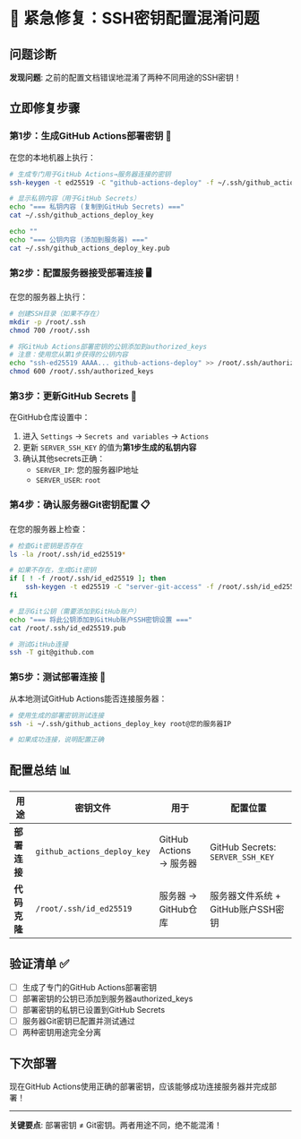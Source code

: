 # 🚨 紧急修复：SSH密钥配置混淆问题

## 问题诊断
**发现问题**: 之前的配置文档错误地混淆了两种不同用途的SSH密钥！

## 立即修复步骤

### 第1步：生成GitHub Actions部署密钥 🔑

在您的本地机器上执行：
```bash
# 生成专门用于GitHub Actions→服务器连接的密钥
ssh-keygen -t ed25519 -C "github-actions-deploy" -f ~/.ssh/github_actions_deploy_key

# 显示私钥内容（用于GitHub Secrets）
echo "=== 私钥内容 (复制到GitHub Secrets) ==="
cat ~/.ssh/github_actions_deploy_key

echo ""
echo "=== 公钥内容 (添加到服务器) ==="
cat ~/.ssh/github_actions_deploy_key.pub
```

### 第2步：配置服务器接受部署连接 🖥️

在您的服务器上执行：
```bash
# 创建SSH目录（如果不存在）
mkdir -p /root/.ssh
chmod 700 /root/.ssh

# 将GitHub Actions部署密钥的公钥添加到authorized_keys
# 注意：使用您从第1步获得的公钥内容
echo "ssh-ed25519 AAAA... github-actions-deploy" >> /root/.ssh/authorized_keys
chmod 600 /root/.ssh/authorized_keys
```

### 第3步：更新GitHub Secrets 🔧

在GitHub仓库设置中：
1. 进入 `Settings` → `Secrets and variables` → `Actions`
2. 更新 `SERVER_SSH_KEY` 的值为**第1步生成的私钥内容**
3. 确认其他secrets正确：
   - `SERVER_IP`: 您的服务器IP地址
   - `SERVER_USER`: `root`

### 第4步：确认服务器Git密钥配置 📋

在您的服务器上检查：
```bash
# 检查Git密钥是否存在
ls -la /root/.ssh/id_ed25519*

# 如果不存在，生成Git密钥
if [ ! -f /root/.ssh/id_ed25519 ]; then
    ssh-keygen -t ed25519 -C "server-git-access" -f /root/.ssh/id_ed25519
fi

# 显示Git公钥（需要添加到GitHub账户）
echo "=== 将此公钥添加到GitHub账户SSH密钥设置 ==="
cat /root/.ssh/id_ed25519.pub

# 测试GitHub连接
ssh -T git@github.com
```

### 第5步：测试部署连接 🧪

从本地测试GitHub Actions能否连接服务器：
```bash
# 使用生成的部署密钥测试连接
ssh -i ~/.ssh/github_actions_deploy_key root@您的服务器IP

# 如果成功连接，说明配置正确
```

## 配置总结 📊

| 用途 | 密钥文件 | 用于 | 配置位置 |
|------|----------|------|----------|
| **部署连接** | `github_actions_deploy_key` | GitHub Actions → 服务器 | GitHub Secrets: `SERVER_SSH_KEY` |
| **代码克隆** | `/root/.ssh/id_ed25519` | 服务器 → GitHub仓库 | 服务器文件系统 + GitHub账户SSH密钥 |

## 验证清单 ✅

- [ ] 生成了专门的GitHub Actions部署密钥
- [ ] 部署密钥的公钥已添加到服务器authorized_keys  
- [ ] 部署密钥的私钥已设置到GitHub Secrets
- [ ] 服务器Git密钥已配置并测试通过
- [ ] 两种密钥用途完全分离

## 下次部署
现在GitHub Actions使用正确的部署密钥，应该能够成功连接服务器并完成部署！

---
**关键要点**: 部署密钥 ≠ Git密钥。两者用途不同，绝不能混淆！
